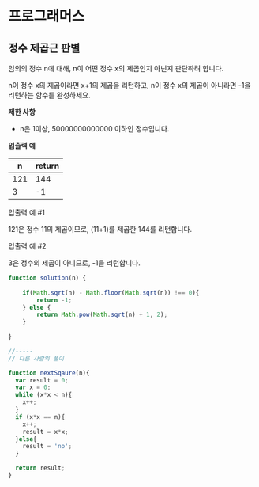 # 프로그래머스



## 정수 제곱근 판별

임의의 정수 n에 대해, n이 어떤 정수 x의 제곱인지 아닌지 판단하려 합니다.

n이 정수 x의 제곱이라면 x+1의 제곱을 리턴하고, n이 정수 x의 제곱이 아니라면 -1을 리턴하는 함수를 완성하세요.



**제한 사항**

* n은 1이상, 50000000000000 이하인 정수입니다.



**입출력 예**

| n    | return |
| ---- | ------ |
| 121  | 144    |
| 3    | -1     |



입출력 예 #1

121은 정수 11의 제곱이므로, (11+1)를 제곱한 144를 리턴합니다.

입출력 예 #2

3은 정수의 제곱이 아니므로, -1을 리턴합니다.



```javascript
function solution(n) {
    
    if(Math.sqrt(n) - Math.floor(Math.sqrt(n)) !== 0){
        return -1;
    } else {
        return Math.pow(Math.sqrt(n) + 1, 2);
    }
    
}

//-----
// 다른 사람의 풀이

function nextSqaure(n){
  var result = 0;
  var x = 0;
  while (x*x < n){
    x++;
  }
  if (x*x == n){
    x++;
    result = x*x; 
  }else{
    result = 'no';
  }

  return result;
}
```

